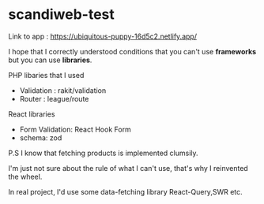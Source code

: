 # scandiweb-test


Link to app : https://ubiquitous-puppy-16d5c2.netlify.app/


I hope that I correctly understood conditions that you can't use **frameworks** but you can use **libraries**.

PHP libaries that I used
- Validation : rakit/validation
- Router : league/route

React libraries
- Form Validation: React Hook Form
- schema: zod

P.S I know that fetching products is implemented clumsily.

I'm just not sure about the rule of what I can't use, that's why I reinvented the wheel. 

In real project, I'd use some data-fetching library React-Query,SWR etc.
